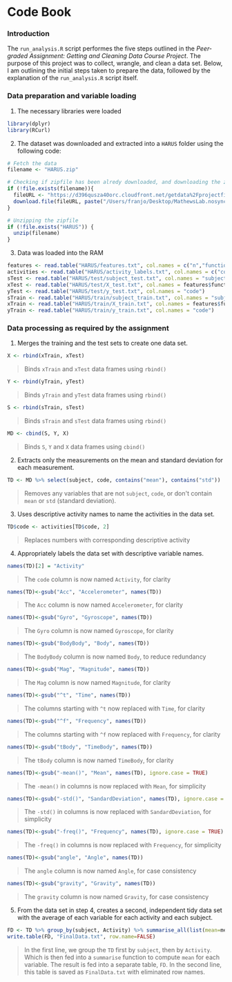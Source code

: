 # Code Book
### Introduction

The `run_analysis.R` script performes the five steps outlined in the _Peer-graded Assignment: Getting and 
Cleaning Data Course Project_. The purpose of this project was to collect, wrangle, and clean a data set.
Below, I am outlining the initial steps taken to prepare the data, followed by the explanation of the `run_analysis.R`
script itself.

### Data preparation and variable loading
1. The necessary libraries were loaded
```R
library(dplyr)
library(RCurl)
```
2. The dataset was downloaded and extracted into a `HARUS` folder using the following code:
```R
# Fetch the data
filename <- "HARUS.zip"

# Checking if zipfile has been alredy downloaded, and downloading the zipfile
if (!file.exists(filename)){
  fileURL <- "https://d396qusza40orc.cloudfront.net/getdata%2Fprojectfiles%2FUCI%20HAR%20Dataset.zip"
  download.file(fileURL, paste("/Users/franjo/Desktop/MathewsLab.nosync/Practice/Coursera/Getting and Cleaning Data/data/",filename), method="curl")
}  

# Unzipping the zipfile
if (!file.exists("HARUS")) { 
  unzip(filename) 
}
```
3. Data was loaded into the RAM
```R
features <- read.table("HARUS/features.txt", col.names = c("n","functions"))
activities <- read.table("HARUS/activity_labels.txt", col.names = c("code", "activity"))
sTest <- read.table("HARUS/test/subject_test.txt", col.names = "subject")
xTest <- read.table("HARUS/test/X_test.txt", col.names = features$functions)
yTest <- read.table("HARUS/test/y_test.txt", col.names = "code")
sTrain <- read.table("HARUS/train/subject_train.txt", col.names = "subject")
xTrain <- read.table("HARUS/train/X_train.txt", col.names = features$functions)
yTrain <- read.table("HARUS/train/y_train.txt", col.names = "code")
```

### Data processing as required by the assignment
1. Merges the training and the test sets to create one data set.
```R
X <- rbind(xTrain, xTest)
```
> Binds `xTrain` and `xTest` data frames using `rbind()`
```R
Y <- rbind(yTrain, yTest)
```
> Binds `yTrain` and `yTest` data frames using `rbind()`
```R
S <- rbind(sTrain, sTest)
```
> Binds `sTrain` and `sTest` data frames using `rbind()`
```R
MD <- cbind(S, Y, X)
```
> Binds `S`, `Y` and `X` data frames using `cbind()`

2. Extracts only the measurements on the mean and standard deviation for each measurement.
```R
TD <- MD %>% select(subject, code, contains("mean"), contains("std"))
```
> Removes any variables that are not `subject`, `code`, or don't contain `mean` or `std` (standard deviation).

3. Uses descriptive activity names to name the activities in the data set.
```R
TD$code <- activities[TD$code, 2]
```
> Replaces numbers with corresponding descriptive activity

4. Appropriately labels the data set with descriptive variable names.
```R
names(TD)[2] = "Activity"
```
> The `code` column is now named `Activity`, for clarity
```R
names(TD)<-gsub("Acc", "Accelerometer", names(TD))
```
> The `Acc` column is now named `Accelerometer`, for clarity
```R
names(TD)<-gsub("Gyro", "Gyroscope", names(TD))
```
> The `Gyro` column is now named `Gyroscope`, for clarity
```R
names(TD)<-gsub("BodyBody", "Body", names(TD))
```
> The `BodyBody` column is now named `Body`, to reduce redundancy
```R
names(TD)<-gsub("Mag", "Magnitude", names(TD))
```
> The `Mag` column is now named `Magnitude`, for clarity
```R
names(TD)<-gsub("^t", "Time", names(TD))
```
> The columns starting with `^t` now replaced with `Time`, for clarity
```R
names(TD)<-gsub("^f", "Frequency", names(TD))
```
> The columns starting with `^f` now replaced with `Frequency`, for clarity
```R
names(TD)<-gsub("tBody", "TimeBody", names(TD))
```
> The `tBody` column is now named `TimeBody`, for clarity
```R
names(TD)<-gsub("-mean()", "Mean", names(TD), ignore.case = TRUE)
```
> The `-mean()` in columns is now replaced with `Mean`, for simplicity
```R
names(TD)<-gsub("-std()", "SandardDeviation", names(TD), ignore.case = TRUE)
```
> The `-std()` in columns is now replaced with `SandardDeviation`, for simplicity
```R
names(TD)<-gsub("-freq()", "Frequency", names(TD), ignore.case = TRUE)
```
> The `-freq()` in columns is now replaced with `Frequency`, for simplicity
```R
names(TD)<-gsub("angle", "Angle", names(TD))
```
> The `angle` column is now named `Angle`, for case consistency
```R
names(TD)<-gsub("gravity", "Gravity", names(TD))
```
> The `gravity` column is now named `Gravity`, for case consistency

5. From the data set in step 4, creates a second, independent tidy data set with the average of each variable for each activity and each subject.
```R
FD <- TD %>% group_by(subject, Activity) %>% summarise_all(list(mean=mean))
write.table(FD, "FinalData.txt", row.name=FALSE)
```
> In the first line, we group the `TD` first by `subject`, then by `Activity`. Which is then fed into a `summarise` function to compute `mean` for each variable. The result is fed into a separate table, `FD`.
> In the second line, this table is saved as `FinalData.txt` with eliminated row names.
